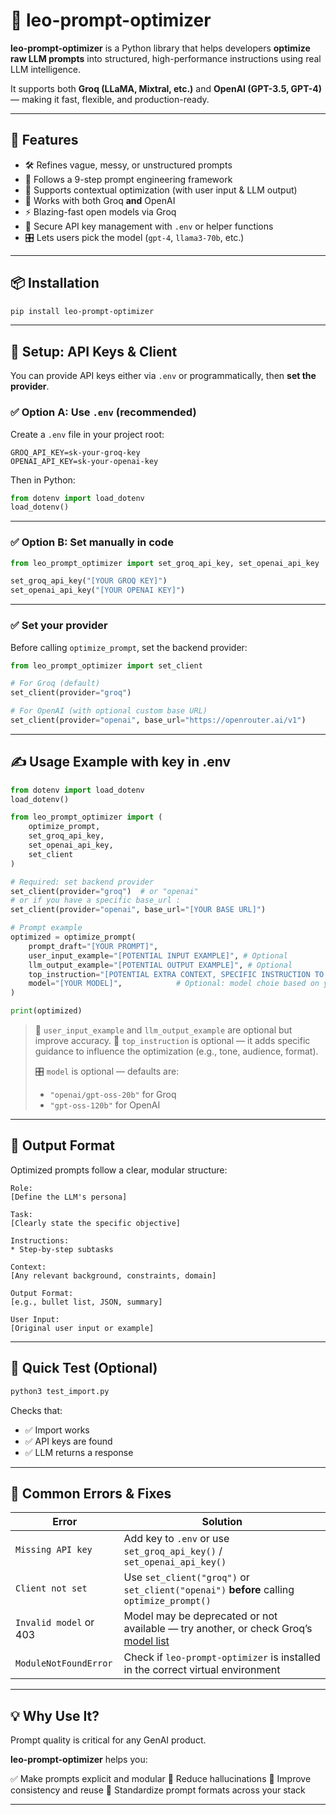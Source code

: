 # 🧠 leo-prompt-optimizer

**leo-prompt-optimizer** is a Python library that helps developers **optimize raw LLM prompts** into structured, high-performance instructions using real LLM intelligence.

It supports both **Groq (LLaMA, Mixtral, etc.)** and **OpenAI (GPT-3.5, GPT-4)** — making it fast, flexible, and production-ready.

---

## 🚀 Features

- 🛠️ Refines vague, messy, or unstructured prompts
- 🧠 Follows a 9-step prompt engineering framework
- 🧩 Supports contextual optimization (with user input & LLM output)
- 🔁 Works with both Groq **and** OpenAI
- ⚡ Blazing-fast open models via Groq
- 🔐 Secure API key management with `.env` or helper functions
- 🎛️ Lets users pick the model (`gpt-4`, `llama3-70b`, etc.)

---

## 📦 Installation

```bash
pip install leo-prompt-optimizer
```

---

## 🔧 Setup: API Keys & Client

You can provide API keys either via `.env` or programmatically, then **set the provider**.

### ✅ Option A: Use `.env` (recommended)

Create a `.env` file in your project root:

```env
GROQ_API_KEY=sk-your-groq-key
OPENAI_API_KEY=sk-your-openai-key
```

Then in Python:

```python
from dotenv import load_dotenv
load_dotenv()
```

---

### ✅ Option B: Set manually in code

```python
from leo_prompt_optimizer import set_groq_api_key, set_openai_api_key

set_groq_api_key("[YOUR GROQ KEY]")
set_openai_api_key("[YOUR OPENAI KEY]")
```

---

### ✅ Set your provider

Before calling `optimize_prompt`, set the backend provider:

```python
from leo_prompt_optimizer import set_client

# For Groq (default)
set_client(provider="groq")

# For OpenAI (with optional custom base URL)
set_client(provider="openai", base_url="https://openrouter.ai/v1")
```

---

## ✍️ Usage Example with key in .env

```python
from dotenv import load_dotenv
load_dotenv()

from leo_prompt_optimizer import (
    optimize_prompt,
    set_groq_api_key,
    set_openai_api_key,
    set_client
)

# Required: set backend provider
set_client(provider="groq")  # or "openai"
# or if you have a specific base_url : 
set_client(provider="openai", base_url="[YOUR BASE URL]") 

# Prompt example
optimized = optimize_prompt(
    prompt_draft="[YOUR PROMPT]",
    user_input_example="[POTENTIAL INPUT EXAMPLE]", # Optional
    llm_output_example="[POTENTIAL OUTPUT EXAMPLE]", # Optional
    top_instruction="[POTENTIAL EXTRA CONTEXT, SPECIFIC INSTRUCTION TO FOCUS ON FOR THE LLM]", # Optional
    model="[YOUR MODEL]",            # Optional: model choie based on your provider(e.g. "gpt-4", "llama3-70b", etc.)
)

print(optimized)
```

> 🧠 `user_input_example` and `llm_output_example` are optional but improve accuracy. 
> 💬 `top_instruction` is optional — it adds specific guidance to influence the optimization (e.g., tone, audience, format). 
>
> 🎛️ `model` is optional — defaults are:
>
> * `"openai/gpt-oss-20b"` for Groq
> * `"gpt-oss-120b"` for OpenAI

---

## 📘 Output Format

Optimized prompts follow a clear, modular structure:

```text
Role:
[Define the LLM's persona]

Task:
[Clearly state the specific objective]

Instructions:
* Step-by-step subtasks

Context:
[Any relevant background, constraints, domain]

Output Format:
[e.g., bullet list, JSON, summary]

User Input:
[Original user input or example]
```

---

## 🧪 Quick Test (Optional)

```bash
python3 test_import.py
```

Checks that:

* ✅ Import works
* ✅ API keys are found
* ✅ LLM returns a response

---

## 🧯 Common Errors & Fixes

| Error                  | Solution                                                                                                                   |
| ---------------------- | -------------------------------------------------------------------------------------------------------------------------- |
| `Missing API key`      | Add key to `.env` or use `set_groq_api_key()` / `set_openai_api_key()`                                                     |
| `Client not set`       | Use `set_client("groq")` or `set_client("openai")` **before** calling `optimize_prompt()`                                  |
| `Invalid model` or 403 | Model may be deprecated or not available — try another, or check Groq’s [model list](https://console.groq.com/docs/models) |
| `ModuleNotFoundError`  | Check if `leo-prompt-optimizer` is installed in the correct virtual environment                                            |

---

## 💡 Why Use It?

Prompt quality is critical for any GenAI product.

**leo-prompt-optimizer** helps you:

✅ Make prompts explicit and modular
🚫 Reduce hallucinations
🔁 Improve consistency and reuse
🧱 Standardize prompt formats across your stack

---

